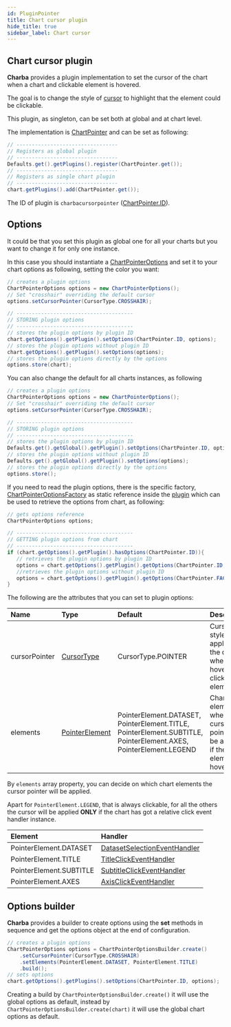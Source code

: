 ```yaml
---
id: PluginPointer
title: Chart cursor plugin
hide_title: true
sidebar_label: Chart cursor
---
```

## Chart cursor plugin

**Charba** provides a plugin implementation to set the cursor of the chart when a chart and clickable element is hovered.

The goal is to change the style of [cursor](https://pepstock-org.github.io/Charba/5.8/org/pepstock/charba/client/dom/enums/CursorType.html) to highlight that the element could be clickable.

This plugin, as singleton, can be set both at global and at chart level.

The implementation is [ChartPointer](https://pepstock-org.github.io/Charba/5.8/org/pepstock/charba/client/impl/plugins/ChartPointer.html) and can be set as following:

```java
// ---------------------------------
// Registers as global plugin
// ---------------------------------
Defaults.get().getPlugins().register(ChartPointer.get());
// ---------------------------------
// Registers as single chart plugin
// ---------------------------------
chart.getPlugins().add(ChartPointer.get());
```

The ID of plugin is `charbacursorpointer` ([ChartPointer.ID](https://pepstock-org.github.io/Charba/5.8/org/pepstock/charba/client/impl/plugins/ChartPointer.html#ID)).

## Options

It could be that you set this plugin as global one for all your charts but you want to change it for only one instance.

In this case you should instantiate a [ChartPointerOptions](https://pepstock-org.github.io/Charba/5.8/org/pepstock/charba/client/impl/plugins/ChartPointerOptions.html) and set it to your chart options as following, setting the color you want:

```java
// creates a plugin options
ChartPointerOptions options = new ChartPointerOptions();
// Set "crosshair" overriding the default cursor
options.setCursorPointer(CursorType.CROSSHAIR);

// --------------------------------------
// STORING plugin options
// --------------------------------------
// stores the plugin options by plugin ID
chart.getOptions().getPlugin().setOptions(ChartPointer.ID, options);
// stores the plugin options without plugin ID
chart.getOptions().getPlugin().setOptions(options);
// stores the plugin options directly by the options
options.store(chart);
```

You can also change the default for all charts instances, as following

```java
// creates a plugin options
ChartPointerOptions options = new ChartPointerOptions();
// Set "crosshair" overriding the default cursor
options.setCursorPointer(CursorType.CROSSHAIR);

// --------------------------------------
// STORING plugin options
// --------------------------------------
// stores the plugin options by plugin ID
Defaults.get().getGlobal().getPlugin().setOptions(ChartPointer.ID, options);
// stores the plugin options without plugin ID
Defaults.get().getGlobal().getPlugin().setOptions(options);
// stores the plugin options directly by the options
options.store();
```

If you need to read the plugin options, there is the specific factory, [ChartPointerOptionsFactory](https://pepstock-org.github.io/Charba/5.8/org/pepstock/charba/client/impl/plugins/ChartPointerOptionsFactory.html) as static reference inside the [plugin](https://pepstock-org.github.io/Charba/5.8/org/pepstock/charba/client/impl/plugins/ChartPointer.html) which can be used to retrieve the options from chart, as following:

```java
// gets options reference
ChartPointerOptions options;

// --------------------------------------
// GETTING plugin options from chart
// --------------------------------------
if (chart.getOptions().getPlugin().hasOptions(ChartPointer.ID)){
   // retrieves the plugin options by plugin ID
   options = chart.getOptions().getPlugin().getOptions(ChartPointer.ID, ChartPointer.FACTORY);
   //retrieves the plugin options without plugin ID
   options = chart.getOptions().getPlugin().getOptions(ChartPointer.FACTORY);
}
```

The following are the attributes that you can set to plugin options:

| Name | Type | Default | Description
| :- | :- | :- | :-
| cursorPointer | [CursorType](https://pepstock-org.github.io/Charba/5.8/org/pepstock/charba/client/dom/enums/CursorType.html) | CursorType.POINTER | Cursor style applied to the canvas when is hovering a clickable element.
| elements | [PointerElement](https://pepstock-org.github.io/Charba/5.8/org/pepstock/charba/client/impl/plugins/enums/PointerElement.html) | PointerElement.DATASET, PointerElement.TITLE, PointerElement.SUBTITLE, PointerElement.AXES, PointerElement.LEGEND | Chart elements where the cursor pointer will be applied if the element is hovered.

By `elements` array property, you can decide on which chart elements the cursor pointer will be applied.

Apart for `PointerElement.LEGEND`, that is always clickable, for all the others the cursor will be applied **ONLY** if the chart has got a relative click event handler instance.

| Element | Handler
| :- | :-
| PointerElement.DATASET | [DatasetSelectionEventHandler](https://pepstock-org.github.io/Charba/5.8/org/pepstock/charba/client/events/DatasetSelectionEventHandler.html)
| PointerElement.TITLE | [TitleClickEventHandler](https://pepstock-org.github.io/Charba/5.8/org/pepstock/charba/client/events/TitleClickEventHandler.html)
| PointerElement.SUBTITLE | [SubtitleClickEventHandler](https://pepstock-org.github.io/Charba/5.8/org/pepstock/charba/client/events/SubtitleClickEventHandler.html)
| PointerElement.AXES | [AxisClickEventHandler](https://pepstock-org.github.io/Charba/5.8/org/pepstock/charba/client/events/AxisClickEventHandler.html)

## Options builder

**Charba** provides a builder to create options using the **set** methods in sequence and get the options object at the end of configuration.

```java
// creates a plugin options
ChartPointerOptions options = ChartPointerOptionsBuilder.create()
	.setCursorPointer(CursorType.CROSSHAIR)
	.setElements(PointerElement.DATASET, PointerElement.TITLE)
	.build();
// sets options
chart.getOptions().getPlugins().setOptions(ChartPointer.ID, options);
```

Creating a build by `ChartPointerOptionsBuilder.create()` it will use the global options as default, instead by `ChartPointerOptionsBuilder.create(chart)` it will use the global chart options as default.
 